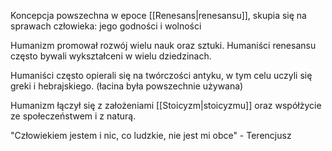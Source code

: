Koncepcja powszechna w epoce [[Renesans|renesansu]], skupia się na sprawach człowieka: jego godności i wolności

Humanizm promował rozwój wielu nauk oraz sztuki. Humaniści renesansu często bywali wykształceni w wielu dziedzinach.

Humaniści często opierali się na twórczości antyku, w tym celu uczyli się greki i hebrajskiego. (łacina była powszechnie używana)

Humanizm łączył się z założeniami [[Stoicyzm|stoicyzmu]] oraz współżycie ze społeczeństwem i z naturą.

"Człowiekiem jestem i nic, co ludzkie, nie jest mi obce" - Terencjusz